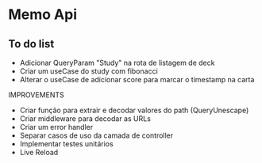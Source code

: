 # Memo Api

## To do list
 - Adicionar QueryParam "Study" na rota de listagem de deck
 - Criar um useCase do study com fibonacci
 - Alterar o useCase de adicionar score para marcar o timestamp na carta


  IMPROVEMENTS
- Criar função para extrair e decodar valores do path (QueryUnescape)
- Criar middleware para decodar as URLs
- Criar um error handler
- Separar casos de uso da camada de controller
- Implementar testes unitários
- Live Reload